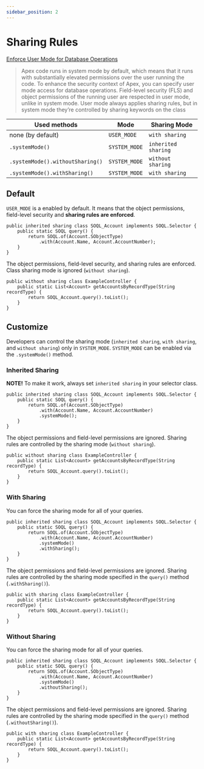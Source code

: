 ```yaml
---
sidebar_position: 2
---
```


# Sharing Rules

[Enforce User Mode for Database Operations](https://developer.salesforce.com/docs/atlas.en-us.apexcode.meta/apexcode/apex_classes_enforce_usermode.htm)

> Apex code runs in system mode by default, which means that it runs with substantially elevated permissions over the user running the code. To enhance the security context of Apex, you can specify user mode access for database operations. Field-level security (FLS) and object permissions of the running user are respected in user mode, unlike in system mode. User mode always applies sharing rules, but in system mode they’re controlled by sharing keywords on the class

Used methods | Mode | Sharing Mode
------------ | ---- | --------------
none (by default) | `USER_MODE` | `with sharing`
`.systemMode()` | `SYSTEM_MODE` | `inherited sharing`
`.systemMode().withoutSharing()` | `SYSTEM_MODE` | `without sharing`
`.systemMode().withSharing()` | `SYSTEM_MODE` | `with sharing`

## Default

`USER_MODE` is a enabled by default. It means that the object permissions, field-level security and **sharing rules are enforced**.

```apex
public inherited sharing class SOQL_Account implements SOQL.Selector {
    public static SOQL query() {
        return SOQL.of(Account.SObjectType)
            .with(Account.Name, Account.AccountNumber);
    }
}
```

The object permissions, field-level security, and sharing rules are enforced. Class sharing mode is ignored (`without sharing`).

```apex
public without sharing class ExampleController {
    public static List<Account> getAccountsByRecordType(String recordType) {
        return SOQL_Account.query().toList();
    }
}
```

## Customize

Developers can control the sharing mode (`inherited sharing`, `with sharing`, and `without sharing`) only in `SYSTEM_MODE`.
`SYSTEM_MODE` can be enabled via the `.systemMode()` method.

### Inherited Sharing

**NOTE!** To make it work, always set `inherited sharing` in your selector class.

```apex
public inherited sharing class SOQL_Account implements SOQL.Selector {
    public static SOQL query() {
        return SOQL.of(Account.SObjectType)
            .with(Account.Name, Account.AccountNumber)
            .systemMode();
    }
}
```

The object permissions and field-level permissions are ignored. Sharing rules are controlled by the sharing mode (`without sharing`).

```apex
public without sharing class ExampleController {
    public static List<Account> getAccountsByRecordType(String recordType) {
        return SOQL_Account.query().toList();
    }
}
```

### With Sharing

You can force the sharing mode for all of your queries.

```apex
public inherited sharing class SOQL_Account implements SOQL.Selector {
    public static SOQL query() {
        return SOQL.of(Account.SObjectType)
            .with(Account.Name, Account.AccountNumber)
            .systemMode()
            .withSharing();
    }
}
```

The object permissions and field-level permissions are ignored. Sharing rules are controlled by the sharing mode specified in the `query()` method (`.withSharing()`).

```apex
public with sharing class ExampleController {
    public static List<Account> getAccountsByRecordType(String recordType) {
        return SOQL_Account.query().toList();
    }
}
```


### Without Sharing

You can force the sharing mode for all of your queries.

```apex
public inherited sharing class SOQL_Account implements SOQL.Selector {
    public static SOQL query() {
        return SOQL.of(Account.SObjectType)
            .with(Account.Name, Account.AccountNumber)
            .systemMode()
            .withoutSharing();
    }
}
```

The object permissions and field-level permissions are ignored. Sharing rules are controlled by the sharing mode specified in the `query()` method (`.withoutSharing()`).

```apex
public with sharing class ExampleController {
    public static List<Account> getAccountsByRecordType(String recordType) {
        return SOQL_Account.query().toList();
    }
}
```
